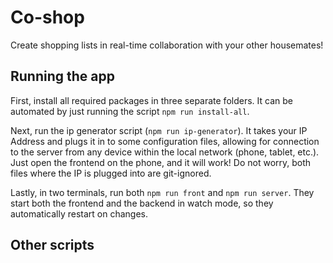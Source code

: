 # Co-shop
Create shopping lists in real-time collaboration with your other housemates!

## Running the app
First, install all required packages in three separate folders. It can be automated by just running the script `npm run install-all`.

Next, run the ip generator script (`npm run ip-generator`).
It takes your IP Address and plugs it in to some configuration files, allowing for connection to the server from any device within the local network (phone, tablet, etc.).
Just open the frontend on the phone, and it will work!
Do not worry, both files where the IP is plugged into are git-ignored.

Lastly, in two terminals, run both `npm run front` and `npm run server`. They start both the frontend and the backend in watch mode, so they automatically restart on changes.

## Other scripts
